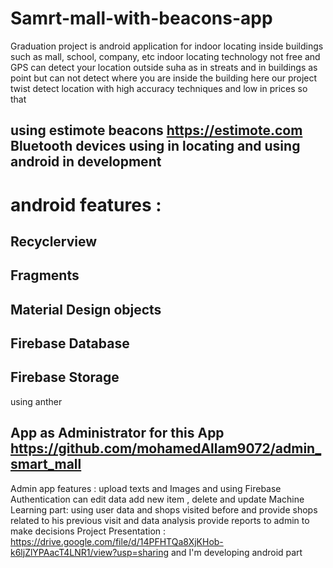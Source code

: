 # Samrt-mall-with-beacons-app
Graduation project is android application for indoor locating inside buildings such as mall, school, company, etc
indoor locating technology not free and GPS can detect your location outside suha as in streats and in buildings as point but can not
detect where you are inside the building  here our project twist detect location with high accuracy techniques and low in prices  so that
## using estimote beacons https://estimote.com  Bluetooth devices using in locating and using android in development 
# android features :
## Recyclerview 
## Fragments 
## Material Design objects 
## Firebase Database 
## Firebase Storage 
using anther
## App as Administrator for this App  https://github.com/mohamedAllam9072/admin_smart_mall
Admin app features :
upload texts and Images and using Firebase Authentication 
can edit data add new item , delete and update 
Machine Learning part:
using user data and shops visited before and provide shops related to his previous visit and data analysis provide reports to admin to make decisions 
Project Presentation : https://drive.google.com/file/d/14PFHTQa8XjKHob-k6ljZlYPAacT4LNR1/view?usp=sharing and I'm developing android part
